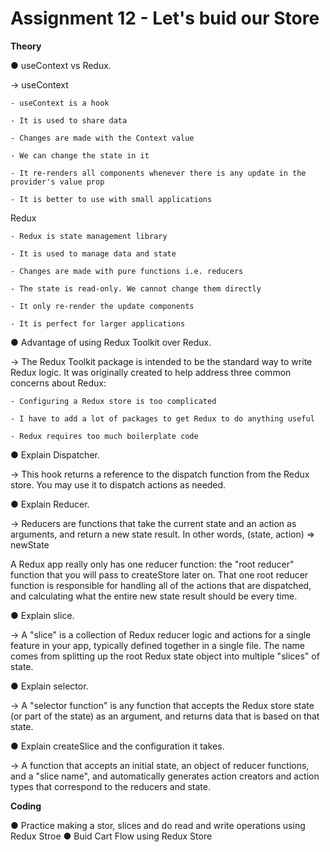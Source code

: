 # Assignment 12 - Let's buid our Store

**Theory**

● useContext vs Redux.

-> useContext

    - useContext is a hook

    - It is used to share data

    - Changes are made with the Context value

    - We can change the state in it

    - It re-renders all components whenever there is any update in the provider's value prop

    - It is better to use with small applications

Redux

    - Redux is state management library

    - It is used to manage data and state

    - Changes are made with pure functions i.e. reducers

    - The state is read-only. We cannot change them directly

    - It only re-render the update components

    - It is perfect for larger applications

● Advantage of using Redux Toolkit over Redux.

-> The Redux Toolkit package is intended to be the standard way to write Redux logic. It was originally created to help address three common concerns about Redux:

    - Configuring a Redux store is too complicated

    - I have to add a lot of packages to get Redux to do anything useful

    - Redux requires too much boilerplate code

● Explain Dispatcher.

-> This hook returns a reference to the dispatch function from the Redux store. You may use it to dispatch actions as needed.

● Explain Reducer.

-> Reducers are functions that take the current state and an action as arguments, and return a new state result. In other words, (state, action) => newState

A Redux app really only has one reducer function: the "root reducer" function that you will pass to createStore later on. That one root reducer function is responsible for handling all of the actions that are dispatched, and calculating what the entire new state result should be every time.

● Explain slice.

-> A "slice" is a collection of Redux reducer logic and actions for a single feature in your app, typically defined together in a single file. The name comes from splitting up the root Redux state object into multiple "slices" of state.

● Explain selector.

-> A "selector function" is any function that accepts the Redux store state (or part of the state) as an argument, and returns data that is based on that state.

● Explain createSlice and the configuration it takes.

-> A function that accepts an initial state, an object of reducer functions, and a "slice name", and automatically generates action creators and action types that correspond to the reducers and state.

**Coding**

● Practice making a stor, slices and do read and write operations using Redux Stroe
● Buid Cart Flow using Redux Store
